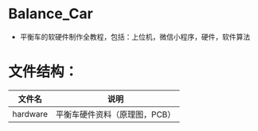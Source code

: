 # Balance_Car
- 平衡车的软硬件制作全教程，包括：上位机，微信小程序，硬件，软件算法
 
# 文件结构：

| 文件名 | 说明 |
|--------|------|
| hardware | 平衡车硬件资料（原理图，PCB） | 
